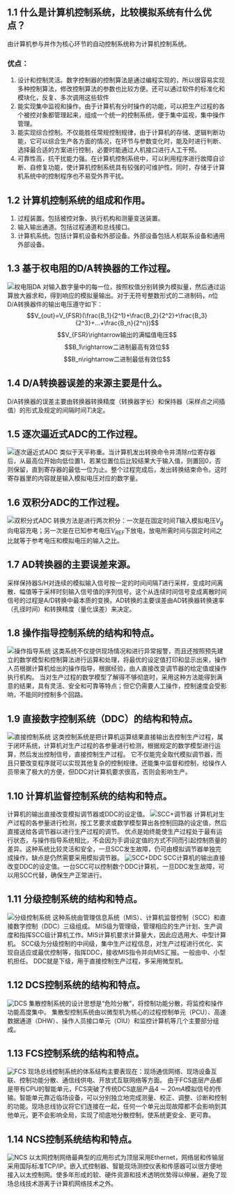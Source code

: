 ## 1.1 什么是计算机控制系统，比较模拟系统有什么优点？
由计算机参与并作为核心环节的自动控制系统称为计算机控制系统。
### 优点：
1. 设计和控制灵活。数字控制器的控制算法是通过编程实现的，所以很容易实现多种控制算法，修改控制算法的参数也比较方便。还可以通过软件的标准化和模块化，反复、多次调用这些软件
2. 能实现集中监视和操作。由于计算机有分时操作的功能，可以把生产过程的各个被控对象都管理起来，组成一个统一的控制系统，便于集中监视，集中操作管理。
3. 能实现综合控制。不仅能胜任常规控制规律，由于计算机的存储、逻辑判断功能，它可以综合生产各方面的情况，在环节与参数变化时，能及时进行判断、选择最合适的方案进行控制，必要时能通过人机接口进行人工干预。
4. 可靠性高，抗干扰能力强。在计算机控制系统中，可以利用程序进行故障自诊断、自修复功能，使计算机控制系统具有较强的可维护性。同时，存储于计算机系统中的控制程序也不易受外界干扰。
## 1.2 计算机控制系统的组成和作用。
1. 过程装置。包括被控对象、执行机构和测量变送装置。
2. 输入输出通道。包括过程通道和总线接口。
3. 计算机系统。包括计算机设备和外部设备。外部设备包括人机联系设备和通用外部设备。
## 1.3 基于权电阻的D/A转换器的工作过程。
![权电阻DA](权电阻DA.jpg)
对输入数字量中的每一位，按照权值分别转换为模拟量，然后通过运算放大器求和，得到响应的模拟量输出。对于无符号整数形式的二进制码，$n$位D/A转换器件的输出电压遵守如下：
$$V_{out}=V_{FSR}(\frac{B_1}{2^1}+\frac{B_2}{2^2}+\frac{B_3}{2^3}+...+\frac{B_n}{2^n})$$
$$V_{FSR}\rightarrow输出的满幅值电压$$
$$B_1\rightarrow二进制最高有效位$$
$$B_n\rightarrow二进制最低有效位$$
## 1.4 D/A转换器误差的来源主要是什么。
D/A转换器的误差主要由转换器转换精度（转换器字长）和保持器（采样点之间插值）的形式及规定的间隔时间$T$决定。
## 1.5 逐次逼近式ADC的工作过程。
![逐次逼近式ADC](逐次逼近式ADC.jpg)
类似于天平称重。当计算机发出转换命令并清除$n$位寄存器后，从最高位开始向低位置1，若某位置位后比较结果大于输入值，则置回0，否则保留，直到寄存器的最低一位为止。整个过程完成后，发出转换结束命令。这时寄存器里的内容就是输入模拟电压对应的数字量。
## 1.6 双积分ADC的工作过程。
![双积分式ADC](双积分式ADC.jpg)
转换方法是进行两次积分：一次是在固定时间$T$输入模拟电压$V_g$向电容充电；另一次是在已知参考电压$V_{REF}$下放电，放电所需时间与固定时间之比就等于参考电压和模拟电压的输入之比。
## 1.7 AD转换器的主要误差来源。
采样保持器S/H对连续的模拟输入信号按一定的时间间隔$T$进行采样，变成时间离散、幅值等于采样时刻输入信号值的序列信号。这个从连续时间信号变成离散时间信号的过程是A/D转换中最本质的变换。AD转换的主要误差由AD转换器转换速率（孔径时间）和转换精度（量化误差）来决定。
## 1.8 操作指导控制系统的结构和特点。
![操作指导系统](操作指导系统.jpg)
这类系统不仅提供现场情况和进行异常报警，而且还按照预先建立的数学模型和控制算法进行运算和处理，将最优的设定值打印和显示出来，操作人员根据计算机给出的操作指导，根据经验，由人直接改变调节器的给定值或操作执行机构。
当对生产过程的数学模型了解得不够彻底时，采用这种方法能得到满意的结果，具有灵活、安全和可靠等特点；但它仍需要人工操作，控制速度会受影响，不能同时控制多个回路。
## 1.9 直接数字控制系统（DDC）的结构和特点。
![直接控制系统](直接控制系统.jpg)
这类控制系统是把计算机运算结果直接输出去控制生产过程，属于闭环系统，计算机对生产过程的各参量进行检测，根据规定的数学模型进行运算，然后发出控制信号，直接控制生产过程。
它不仅能完全取代模拟调节器，而且只要改变程序就可以实现其他复杂的控制规律。还能集中监督和控制，给操作人员带来了极大的方便，但DDC对计算机要求很高，否则会影响生产。
## 1.10  计算机监督控制系统的结构和特点。
计算机的输出直接改变模拟调节器或DDC的设定值。
![SCC+调节器](SCC+调节器.jpg)
计算机对生产过程的各参量进行检测，按工艺要求或数学模型算出各控制回路的设定值，然后直接送给各调节器以进行生产过程的调节。
优点是始终能使生产过程处于最有运行状态，与操作指导系统相比，不会因为手调设定值的方式不同而引起控制质量的差异。这种系统比较灵活和安全，一旦SCC发生故障，仍可由模拟调节器单独完成操作。缺点是仍然需要采用模拟调节器。
![SCC+DDC](SCC+DDC.jpg)
SCC计算机的输出直接改变DDC的设定值。一台SCC可以控制数个DDC计算机，一旦DDC发生故障，可以用SCC代替，确保生产正常进行。
## 1.11 分级控制系统的结构和特点。
![分级控制系统](分级控制系统.jpg)
这种系统由管理信息系统（MIS）、计算机监督控制（SCC）和直接数字控制（DDC）三级组成。
MIS级为管理级，管理相应的生产计划、生产调度和指挥SCC级计算机工作。MIS计算机要求计算量大，因此应选用大、中型计算机。
SCC级为分级控制的中间级，集中生产过程信息，对生产过程进行优化、实现自适应或最优控制等，指挥DDC，接收MIS指令并向MIS汇报。一般由中、小型机担任。
DDC就是下级，用于直接控制生产过程，多采用微型机。
## 1.12 DCS控制系统的结构和特点。
![DCS](DCS.jpg)
集散控制系统的设计思想是“危险分散”，将控制功能分散，将监控和操作功能高度集中。
集散型控制系统由以微型机为核心的过程控制单元（PCU）、高速数据通道（DHW）、操作人员接口单元（OIU）和监控计算机等几个主要部分组成。
## 1.13 FCS控制系统的结构和特点。
![FCS](FCS.png)
现场总线控制系统的体系结构主要表现在：现场通信网络、现场设备互联、控制功能分散、通信线供电、开放式互联网络等方面。
由于FCS底层产品都是带有CPU的智能单元，FCS突破了传统DCS底层产品$4\sim 20 mA$模拟信号的传输。智能单元靠近临场设备，可以分别独立地完成测量、校正、调整、诊断和控制的功能。现场总线协议将它们连接在一起，任何一个单元出现故障都不会影响到其他单元，更不会影响全局，实现了彻底地分散控制，使系统更安全、更可靠。
## 1.14 NCS控制系统结构和特点。
![NCS](NCS.png)
以太网控制网络最典型的应用形式为顶层采用Ethernet，网络层和传输层采用国际标准TCP/IP。嵌入式控制器、智能现场测控仪表和传感器可以很方便地接入以太控制网。使多年形成的软、硬件资源和技术透明优势得以伸展，避免了现场总线技术游离于计算机网络技术之外。
